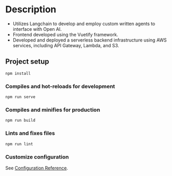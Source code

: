 # Description
- Utilizes Langchain to develop and employ custom written agents to interface with Open AI.
- Frontend developed using the Vuetify framework.
- Developed and deployed a serverless backend infrastructure using AWS services, including API Gateway, Lambda, and S3.





## Project setup
```
npm install
```

### Compiles and hot-reloads for development
```
npm run serve
```

### Compiles and minifies for production
```
npm run build
```

### Lints and fixes files
```
npm run lint
```

### Customize configuration
See [Configuration Reference](https://cli.vuejs.org/config/).
